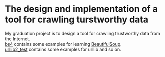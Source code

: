 The design and implementation of a tool for crawling turstworthy data
===

My graduation project is to design a tool for crawling trustworthy data from the Internet.  
[bs4](https://github.com/Mr-Phoebe/ProgramDesign/tree/master/Python%20Web%20Scraping/bs4) contains some examples for learning [BeautifulSoup](https://www.crummy.com/software/BeautifulSoup/).  
[urllib2_test](https://github.com/Mr-Phoebe/ProgramDesign/tree/master/Python%20Web%20Scraping/urllib2_test) contains some examples for urllib and so on.  